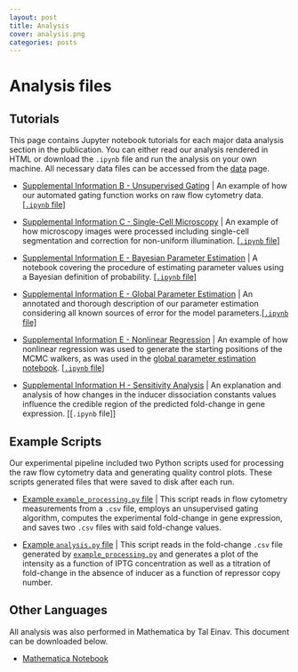 ```yaml
---
layout: post
title: Analysis
cover: analysis.png
categories: posts
---
```


# Analysis files

## Tutorials
This page contains Jupyter notebook tutorials for each major data analysis section in the publication. You can either read our analysis rendered in HTML or download the `.ipynb` file and run the analysis on your own machine. All necessary data files can be accessed from the [data](https://rpgroup-pboc.github.io/mwc_induction/posts/2017/01/20/data.html) page.


* [Supplemental Information B - Unsupervised Gating](../../../../code/notebooks/SI_B_unsupervised_gating.html) \| An example of how our automated gating function works on raw flow cytometry data. [\[`.ipynb` file\]](../../../../code/notebooks/SI_B_unsupervised_gating.ipynb)

* [Supplemental Information C - Single-Cell Microscopy](../../../../code/notebooks/SI_C_microscopy.html) \| An example of how microscopy images were processed including single-cell segmentation and correction for non-uniform illumination. [\[`.ipynb` file\]](../../../../code/notebooks/SI_C_microscopy.ipynb)

* [Supplemental Information E - Bayesian Parameter Estimation](../../../../code/notebooks/SI_E_bayesian_parameter_estimation.html) \| A notebook covering the procedure of estimating parameter values using a Bayesian definition of probability. [\[`.ipynb` file\]](../../../../code/notebooks/SI_E_bayesian_parameter_estimation.ipynb)

* [Supplemental Information E - Global Parameter Estimation](../../../../code/notebooks/SI_E_global_fit.html) \| An annotated and thorough description of our parameter estimation considering all known
sources of error for the model parameters.[\[`.ipynb` file\]](../../../../code/notebooks/SI_E_global_fit.ipynb)

* [Supplemental Information E - Nonlinear Regression](../../../../code/notebooks/SI_E_nonlinear_regression.html) \| An example of how nonlinear regression was used to generate the starting positions of the MCMC walkers, as was used in the [global parameter estimation notebook](../../../../code/notebooks/SI_E_global_fits.html). [\[`.ipynb` file\]](../../../../code/notebooks/SI_E_nonlinear_regression.ipynb)

* [Supplemental Information H - Sensitivity Analysis](../../../../code/notebooks/SI_H_sensitivity.html) \| An explanation and analysis of how changes in the inducer dissociation constants values influence the credible region of the predicted fold-change in gene expression. [\[`.ipynb` file\]]


## Example Scripts

Our experimental pipeline included two Python scripts used for processing the
raw flow cytometry data and generating quality control plots. These scripts generated files that were saved to disk after each run.

* [Example `example_processing.py` file](../../../../code/examples/example_processing.py) \| This script reads in flow cytometry measurements from a `.csv` file, employs an unsupervised gating algorithm, computes the experimental fold-change in gene expression, and saves two `.csv` files with said fold-change values.

* [Example `analysis.py` file](../../../../code/examples/example_analysis.py) \| This script reads in the fold-change `.csv` file generated by [`example_processing.py`](../../../../code/examples/example_processing.py) and generates a plot of the intensity as a function of IPTG concentration as well as a titration of fold-change in the absence of inducer as a function of repressor copy number.


## Other Languages

All analysis was also performed in Mathematica by Tal Einav. This document can be downloaded below.


* [Mathematica Notebook](../../../../supporting_information.nb)
